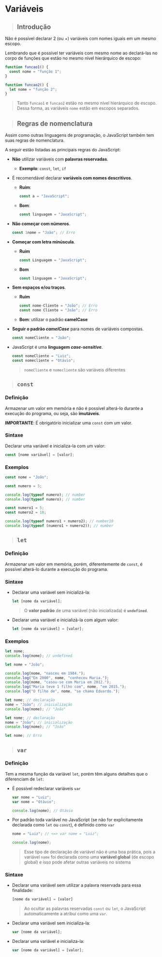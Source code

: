 # Variáveis

> ## **Introdução**

Não é possível declarar 2 (ou +) variáveis com nomes iguais em um mesmo escopo.

Lembrando que é possível ter variáveis com mesmo nome ao declará-las no corpo de funções que estão no mesmo nível hierárquico de escopo:

```js
function funcao1() {
  const nome = "função 1";
}

function funcao2() {
  let nome = "função 2";
}
```

> Tanto `funcao1` e `funcao2` estão no mesmo nível hierárquico de escopo. Dessa forma, as variáveis `nome` estão em escopos separados.

> ## **Regras de nomenclatura**

Assim como outras linguagens de programação, o JavaScript também tem suas regras de nomenclatura.

A seguir estão listadas as principais regras do JavaScript:

- **Não** utilizar variáveis com **palavras reservadas**.

  - **Exemplo**: `const`, `let`, `if`

- É recomendável declarar **variáveis com nomes descritivos**.

  - **Ruim**:

    ```js
    const a = "JavaScript";
    ```

  - **Bom**:

    ```js
    const linguagem = "JavaScript";
    ```

- **Não começar com números**.

  ```js
  const 1nome = "João"; // Erro
  ```

- **Começar com letra minúscula**.

  - **Ruim**

    ```js
    const Linguagem = "JavaScript";
    ```

  - **Bom**

    ```js
    const linguagem = "JavaScript";
    ```

- **Sem espaços e/ou traços**.

  - **Ruim**

    ```js
    const nome-Cliente = "João"; // Erro
    const nome Cliente = "João"; // Erro
    ```

  - **Bom**: utilizar o padrão **camelCase**

- **Seguir o padrão _camelCase_** para nomes de variáveis compostas.

  ```js
  const nomeCliente = "João";
  ```

- JavaScript é uma **linguagem _case-sensitive_**.

  ```js
  const nomeCliente = "Luiz";
  const nomecliente = "Otávio";
  ```

  > `nomeCliente` e `nomecliente` são variáveis diferentes

> ## `const`

### **Definição**

Armazenar um valor em memória e não é possível alterá-lo durante a execução do programa, ou seja, são **imutáveis**.

**IMPORTANTE**: É obrigatório inicializar uma `const` com um valor.

### **Sintaxe**

Declarar uma variável e inicializa-la com um valor:

```js
const [nome variável] = [valor];
```

### **Exemplos**

```js
const nome = "João";
```

```js
const numero = 5;

console.log(typeof numero); // number
console.log(typeof numero); // number
```

```js
const numero1 = 5;
const numero2 = 10;

console.log(typeof numero1 + numero2); // number10
console.log(typeof (numero1 + numero2)); // number
```

> ## `let`

### **Definição**

Armazenar um valor em memória, porém, diferentemente de `const`, é possível alterá-lo durante a execução do programa.

### **Sintaxe**

- Declarar uma variável sem inicializá-la:

  ```js
  let [nome da variável];
  ```

  > O **valor padrão** de uma variável (não inicializada) é **`undefined`**.

- Declarar uma variável e inicializá-la com algum valor:

  ```js
  let [nome da variável] = [valor];
  ```

### **Exemplos**

```js
let nome;
console.log(nome); // undefined
```

```js
let nome = "João";

console.log(nome, "nasceu em 1984.");
console.log("Em 2000", nome, "conheceu Maria.");
console.log(nome, "casou-se com Maria em 2012.");
console.log("Maria teve 1 filho com", nome, "em 2015.");
console.log("O filho de", nome, "se chama Eduardo.");
```

```js
let nome; // declaração
nome = "João"; // inicialização
console.log(nome); // "João"
```

```js
let nome; // declaração
nome = "João"; // inicialização
console.log(nome); // "João"

let nome; // Erro
```

> ## `var`

### **Definição**

Tem a mesma função da variável `let`, porém têm alguns detalhes que o diferenciam de `let`:

- É possível redeclarar variáveis `var`

  ```js
  var nome = "Luiz";
  var nome = "Otávio";

  console.log(nome); // Otávio
  ```

- Por padrão toda variável no JavaScript (se não for explicitamente declarada como `let` ou `const`), é definido como `var`

  ```js
  nome = "Luiz"; // <=> var nome = "Luiz";

  console.log(nome);
  ```

  > Esse tipo de declaração de variável não é uma boa prática, pois a variável `nome` foi declarada como uma **variável global** (de escopo global) e isso pode afetar outras variáveis no sistema

### **Sintaxe**

- Declarar uma variável sem utilizar a palavra reservada para essa finalidade:

  ```js
  [nome da variável] = [valor]
  ```

  > Ao ocultar as palavras reservadas `const` ou `let`, o JavaScript automaticamente a atribuí como uma `var`.

- Declarar uma variável sem inicializa-la:

  ```js
  var [nome da variável];
  ```

- Declarar uma variável e inicializa-la:

  ```js
  var [nome da variável] = [valor];
  ```
